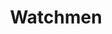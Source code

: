 ---
title:  Watchmen
thumbnail: watchmen-logo.png
comments: true
project-link: https://github.com/devblackops/watchmen
short-description: Infrastructure test runner using Pester and OVF modules.
long-description: Watchmen is a PowerShell module to make executing Pester tests contained in OVF modules easier using a simple PowerShell-based Domain Specific Language (DSL). It also provides the ability to execute a number of actions (notifiers) upon failing (or successful) infrastructure tests.   Watchmen can also dynamically install OVF modules from public or private PowerShell repositories like the PowerShell Gallery should the module not be found on the system
---
